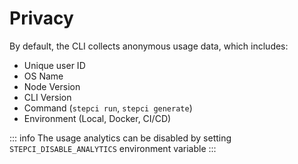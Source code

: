 # Privacy

By default, the CLI collects anonymous usage data, which includes:

- Unique user ID
- OS Name
- Node Version
- CLI Version
- Command (`stepci run`, `stepci generate`)
- Environment (Local, Docker, CI/CD)

::: info
The usage analytics can be disabled by setting `STEPCI_DISABLE_ANALYTICS` environment variable
:::
